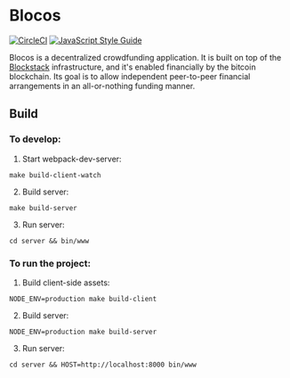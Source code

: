 # Blocos
[![CircleCI](https://circleci.com/gh/blocosapp/blocos/tree/master.svg?style=svg)](https://circleci.com/gh/blocosapp/blocos/tree/master) [![JavaScript Style Guide](https://img.shields.io/badge/code_style-standard-brightgreen.svg)](https://standardjs.com)

Blocos is a decentralized crowdfunding application. It is built on top of the [Blockstack](https://blockstack.org/) infrastructure, and it's enabled financially by the bitcoin blockchain. Its goal is to allow independent peer-to-peer financial arrangements in an all-or-nothing funding manner.

## Build

### To develop:

1. Start webpack-dev-server:

```shell
make build-client-watch
```

2. Build server:
```shell
make build-server
```

3. Run server:
```shell
cd server && bin/www
```

### To run the project:

1. Build client-side assets:

```shell
NODE_ENV=production make build-client
```

2. Build server:
```shell
NODE_ENV=production make build-server
```

3. Run server:
```shell
cd server && HOST=http://localhost:8000 bin/www
```
